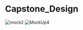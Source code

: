 # Capstone_Design
![mock2](https://github.com/j2an777/ForShopPlus/assets/110087099/702a3829-ba4c-498d-918e-2fb5d2aecb89)
![MockUp4](https://github.com/j2an777/ForShopPlus/assets/110087099/9d012c4e-e5ec-48e9-b00e-709b3995a205)
